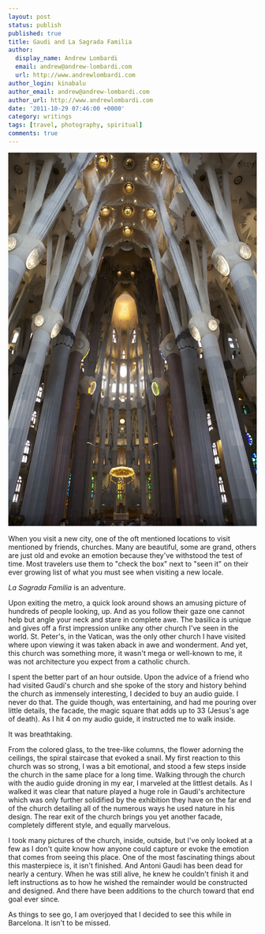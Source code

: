 ```yaml
---
layout: post
status: publish
published: true
title: Gaudi and La Sagrada Familia
author:
  display_name: Andrew Lombardi
  email: andrew@andrew-lombardi.com
  url: http://www.andrewlombardi.com
author_login: kinabalu
author_email: andrew@andrew-lombardi.com
author_url: http://www.andrewlombardi.com
date: '2011-10-29 07:46:00 +0000'
category: writings
tags: [travel, photography, spiritual]
comments: true
---
```


![La Sagrada Familia](/wp-content/uploads/2011/10/IMG_5257.jpg)

When you visit a new city, one of the oft mentioned locations to visit
mentioned by friends, churches. Many are beautiful, some are grand,
others are just old and evoke an emotion because they've withstood the
test of time. Most travelers use them to "check the box" next to "seen
it" on their ever growing list of what you must see when visiting a new
locale.

*La Sagrada Familia* is an adventure.

<!--more-->

Upon exiting the metro, a quick look around shows an amusing picture of
hundreds of people looking, up. And as you follow their gaze one cannot
help but angle your neck and stare in complete awe. The basilica is
unique and gives off a first impression unlike any other church I've
seen in the world. St. Peter's, in the Vatican, was the only other
church I have visited where upon viewing it was taken aback in awe and
wonderment. And yet, this church was something more, it wasn't mega or
well-known to me, it was not architecture you expect from a catholic
church.

I spent the better part of an hour outside. Upon the advice of a friend
who had visited Gaudi's church and she spoke of the story and history
behind the church as immensely interesting, I decided to buy an audio
guide. I never do that. The guide though, was entertaining, and had me
pouring over little details, the facade, the magic square that adds up
to 33 (Jesus's age of death). As I hit 4 on my audio guide, it
instructed me to walk inside.

It was breathtaking.

From the colored glass, to the tree-like columns, the flower adorning
the ceilings, the spiral staircase that evoked a snail. My first
reaction to this church was so strong, I was a bit emotional, and stood
a few steps inside the church in the same place for a long time. Walking
through the church with the audio guide droning in my ear, I marveled at
the littlest details. As I walked it was clear that nature played a huge
role in Gaudi's architecture which was only further solidified by the
exhibition they have on the far end of the church detailing all of the
numerous ways he used nature in his design. The rear exit of the church
brings you yet another facade, completely different style, and equally
marvelous.

I took many pictures of the church, inside, outside, but I've only
looked at a few as I don't quite know how anyone could capture or evoke
the emotion that comes from seeing this place. One of the most
fascinating things about this masterpiece is, it isn't finished. And
Antoni Gaudi has been dead for nearly a century. When he was still
alive, he knew he couldn't finish it and left instructions as to how he
wished the remainder would be constructed and designed. And there have
been additions to the church toward that end goal ever since.

As things to see go, I am overjoyed that I decided to see this while in
Barcelona. It isn't to be missed.
